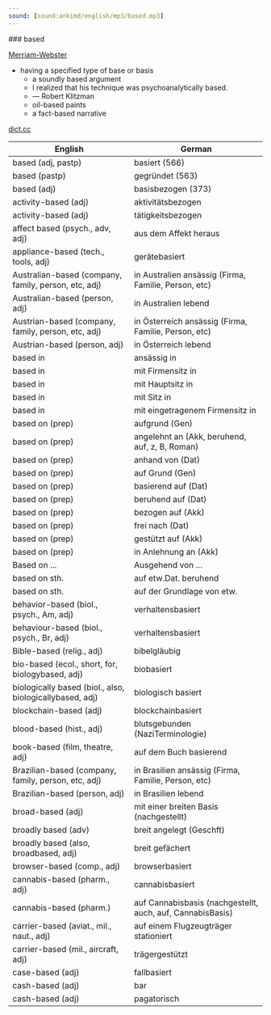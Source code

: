 ```yaml
---
sound: [sound:ankimd/english/mp3/based.mp3]
---
```


\### based

[Merriam-Webster](https://www.merriam-webster.com/dictionary/based)

- having a specified type of base or basis
    - a soundly based argument
    - I realized that his technique was psychoanalytically based.
    - — Robert Klitzman
    - oil-based paints
    - a fact-based narrative

[dict.cc](https://www.dict.cc/based)

| English        | German       |
| -------------- | ------------ |
| based (adj, pastp) | basiert (566) |
| based (pastp) | gegründet (563) |
| based (adj) | basisbezogen (373) |
| activity-based (adj) | aktivitätsbezogen |
| activity-based (adj) | tätigkeitsbezogen |
| affect based (psych., adv, adj) | aus dem Affekt heraus |
| appliance-based (tech., tools, adj) | gerätebasiert |
| Australian-based (company, family, person, etc, adj) | in Australien ansässig (Firma, Familie, Person, etc) |
| Australian-based (person, adj) | in Australien lebend |
| Austrian-based (company, family, person, etc, adj) | in Österreich ansässig (Firma, Familie, Person, etc) |
| Austrian-based (person, adj) | in Österreich lebend |
| based in | ansässig in |
| based in | mit Firmensitz in |
| based in | mit Hauptsitz in |
| based in | mit Sitz in |
| based in | mit eingetragenem Firmensitz in |
| based on (prep) | aufgrund (Gen) |
| based on (prep) | angelehnt an (Akk, beruhend, auf, z, B, Roman) |
| based on (prep) | anhand von (Dat) |
| based on (prep) | auf Grund (Gen) |
| based on (prep) | basierend auf (Dat) |
| based on (prep) | beruhend auf (Dat) |
| based on (prep) | bezogen auf (Akk) |
| based on (prep) | frei nach (Dat) |
| based on (prep) | gestützt auf (Akk) |
| based on (prep) | in Anlehnung an (Akk) |
| Based on ... | Ausgehend von ... |
| based on sth. | auf etw.Dat. beruhend |
| based on sth. | auf der Grundlage von etw. |
| behavior-based (biol., psych., Am, adj) | verhaltensbasiert |
| behaviour-based (biol., psych., Br, adj) | verhaltensbasiert |
| Bible-based (relig., adj) | bibelgläubig |
| bio-based (ecol., short, for, biologybased, adj) | biobasiert |
| biologically based (biol., also, biologicallybased, adj) | biologisch basiert |
| blockchain-based (adj) | blockchainbasiert |
| blood-based (hist., adj) | blutsgebunden (NaziTerminologie) |
| book-based (film, theatre, adj) | auf dem Buch basierend |
| Brazilian-based (company, family, person, etc, adj) | in Brasilien ansässig (Firma, Familie, Person, etc) |
| Brazilian-based (person, adj) | in Brasilien lebend |
| broad-based (adj) | mit einer breiten Basis (nachgestellt) |
| broadly based (adv) | breit angelegt (Geschft) |
| broadly based (also, broadbased, adj) | breit gefächert |
| browser-based (comp., adj) | browserbasiert |
| cannabis-based (pharm., adj) | cannabisbasiert |
| cannabis-based (pharm.) | auf Cannabisbasis (nachgestellt, auch, auf, CannabisBasis) |
| carrier-based (aviat., mil., naut., adj) | auf einem Flugzeugträger stationiert |
| carrier-based (mil., aircraft, adj) | trägergestützt |
| case-based (adj) | fallbasiert |
| cash-based (adj) | bar |
| cash-based (adj) | pagatorisch |
